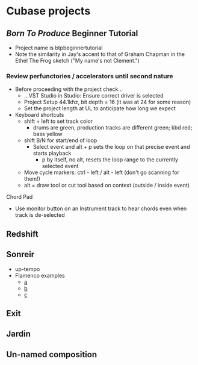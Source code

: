 # Cubase projects

## ***Born To Produce*** Beginner Tutorial 

* Project name is btpbeginnertutorial
* Note the similarity in Jay's accent to that of Graham Chapman in the Ethel The Frog sketch ("My name's not Clement.")


### Review perfunctories / accelerators until second nature


* Before proceeding with the project check...
  * ...VST Studio in Studio: Ensure correct driver is selected
  * Project Setup 44.1khz, bit depth = 16 (it was at 24 for some reason)
  * Set the project length at UL to anticipate how long we expect
* Keyboard shortcuts 
  * shift + left to set track color
    * drums are green, production tracks are different green; kbd red; bass yellow
  * shift B/N for start/end of loop
    * Select event and alt + p sets the loop on that precise event and starts playback
      * p by itself, no alt, resets the loop range to the currently selected event
  * Move cycle markers: ctrl - left / alt - left (don't go scanning for them!)
  * alt = draw tool or cut tool based on context (outside / inside event)
  
  
Chord Pad
* Use monitor button on an Instrument track to hear chords even when track is de-selected


## Redshift


## Sonreir

- up-tempo
- Flamenco examples 
  - [a](https://youtu.be/yliXnfftN50)
  - [b](https://youtu.be/IsDo7wg5bb4)
  - [c](https://youtu.be/XYgTkW4WK80)


## Exit


## Jardin


## Un-named composition




